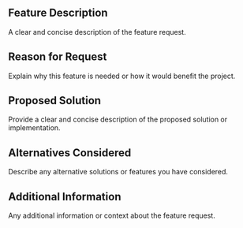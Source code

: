 ## Feature Description

A clear and concise description of the feature request.

## Reason for Request

Explain why this feature is needed or how it would benefit the project.

## Proposed Solution

Provide a clear and concise description of the proposed solution or implementation.

## Alternatives Considered

Describe any alternative solutions or features you have considered.

## Additional Information

Any additional information or context about the feature request.

